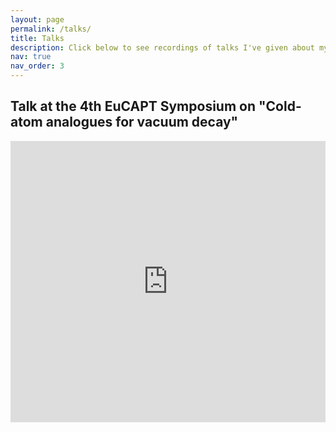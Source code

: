 ```yaml
---
layout: page
permalink: /talks/
title: Talks
description: Click below to see recordings of talks I've given about my work.
nav: true
nav_order: 3
---
```


## Talk at the 4th EuCAPT Symposium on "Cold-atom analogues for vacuum decay"

<iframe src="https://mediastream.cern.ch/MediaArchive/Video/Public2/weblecture-player/index.html?year=2024&lecture=1335106c143" width="100%" height="450" allowfullscreen scrolling="no" frameborder="0"></iframe>
